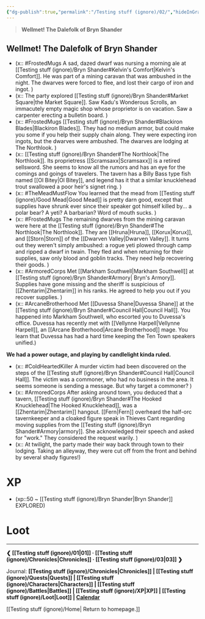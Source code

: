 ```yaml
---
{"dg-publish":true,"permalink":"/Testing stuff (ignore)/02/","hideInGraph":true}
---
```


> **Wellmet! The Dalefolk of Bryn Shander**
## Wellmet! The Dalefolk of Bryn Shander
- (x:: #FrostedMugs A sad, dazed dwarf was nursing a morning ale at [[Testing stuff (ignore)/Bryn Shander#Kelvin's Comfort\|Kelvin's Comfort]]. He was part of a mining caravan that was ambushed in the night. The dwarves were forced to flee, and lost their cargo of iron and ingot. )
- (x:: The party explored [[Testing stuff (ignore)/Bryn Shander#Market Square\|the Market Square]]. Saw Kadu's Wonderous Scrolls, an immacutely empty magic shop whose proprietor is on vacation. Saw a carpenter erecting a bulletin board. )
- (x:: #FrostedMugs [[Testing stuff (ignore)/Bryn Shander#Blackiron Blades\|Blackiron Blades]]. They had no medium armor, but could make you some if you help their supply chain along. They were expecting iron ingots, but the dwarves were ambushed. The dwarves are lodging at The Northlook. )
- (x:: [[Testing stuff (ignore)/Bryn Shander#The Northlook\|The Northlook]]. Its proprietress [[Scramsaxx\|Scramsaxx]] is a retired sellsword. She seems to know all the rumors and has an eye for the comings and goings of travelers. The tavern has a Billy Bass type fish named [[Ol Bitey\|Ol Bitey]], and legend has it that a similar knucklehead trout swallowed a poor heir's signet ring. )
- (x:: #TheMeadMustFlow You learned that the mead from [[Testing stuff (ignore)/Good Mead\|Good Mead]] is pretty darn good, except that supplies have shrunk ever since their speaker got himself killed by... a polar bear? A yeti? A barbarian? Word of mouth sucks. )
- (x:: #FrostedMugs The remaining dwarves from the mining caravan were here at the [[Testing stuff (ignore)/Bryn Shander#The Northlook\|The Northlook]]. They are [[Hruna\|Hruna]], [[Korux\|Korux]], and [[Storn\|Storn]] of the [[Dwarven Valley\|Dwarven Valley]]. It turns out they weren't simply ambushed: a rogue yeti plowed through camp and ripped a dwarf in twain. They fled and when returning for their supplies, saw only blood and goblin tracks. They need help recovering their goods. )
- (x:: #ArmoredCorps Met [[Markham Southwell\|Markham Southwell]] at [[Testing stuff (ignore)/Bryn Shander#Armory\| Bryn's Armory]]. Supplies have gone missing and the sheriff is suspicious of [[Zhentarim\|Zhentarim]] in his ranks. He agreed to help you out if you recover supplies. )
- (x:: #ArcaneBrotherhood Met [[Duvessa Shane\|Duvessa Shane]] at the [[Testing stuff (ignore)/Bryn Shander#Council Hall\|Council Hall]]. You happened into Markham Southwell, who escorted you to Duvessa's office. Duvessa has recently met with [[Vellynne Harpell\|Vellynne Harpell]], an [[Arcane Brotherhood\|Arcane Brotherhood]] mage. You learn that Duvessa has had a hard time keeping the Ten Town speakers unified.)

**We had a power outage, and playing by candlelight kinda ruled.**

- (x:: #ColdHeartedKiller A murder victim had been discovered on the steps of the [[Testing stuff (ignore)/Bryn Shander#Council Hall\|Council Hall]]. The victim was a commoner, who had no business in the area. It seems someone is sending a message. But why target a commoner? )
- (x:: #ArmoredCorps After asking around town, you deduced that a tavern, [[Testing stuff (ignore)/Bryn Shander#The Hooked Knucklehead\|The Hooked Knucklehead]], was a [[Zhentarim\|Zhentarim]] hangout. [[Fern\|Fern]] overheard the half-orc tavernkeeper and a cloaked figure speak in Thieves Cant regarding moving supplies from the [[Testing stuff (ignore)/Bryn Shander#Armory\|armory]]. She acknowledged their speech and asked for "work." They considered the request warily. )
- (x:: At twilight, the party made their way back through town to their lodging. Taking an alleyway, they were cut off from the front and behind by several shady figures!)


# XP
- (xp::50 ~ [[Testing stuff (ignore)/Bryn Shander\|Bryn Shander]] EXPLORED)

# Loot

---
**❮ [[Testing stuff (ignore)/01\|01]] · [[Testing stuff (ignore)/Chronicles\|Chronicles]] ·  [[Testing stuff (ignore)/03\|03]] ❯**

Journal: **[[Testing stuff (ignore)/Chronicles\|Chronicles]] | [[Testing stuff (ignore)/Quests\|Quests]] |  [[Testing stuff (ignore)/Characters\|Characters]] | [[Testing stuff (ignore)/Battles\|Battles]] | [[Testing stuff (ignore)/XP\|XP]] | [[Testing stuff (ignore)/Loot\|Loot]] | [Calendar](https://app.fantasy-calendar.com/calendars/38f9e3f5098bac1f655a4fb4241f35eb)**

[[Testing stuff (ignore)/Home\| Return to homepage.]]
